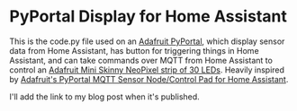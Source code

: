 # PyPortal Display for Home Assistant

This is the code.py file used on an [Adafruit PyPortal](https://www.adafruit.com/product/4116), which display sensor data from Home Assistant, has button for triggering things in Home Assistant, and can take commands over MQTT from Home Assistant to control an [Adafruit Mini Skinny NeoPixel strip of 30 LEDs](https://www.adafruit.com/product/2954). Heavily inspired by [Adafruit's PyPortal MQTT Sensor Node/Control Pad for Home Assistant](https://learn.adafruit.com/pyportal-mqtt-sensor-node-control-pad-home-assistant?view=all).

I'll add the link to my blog post when it's published.
